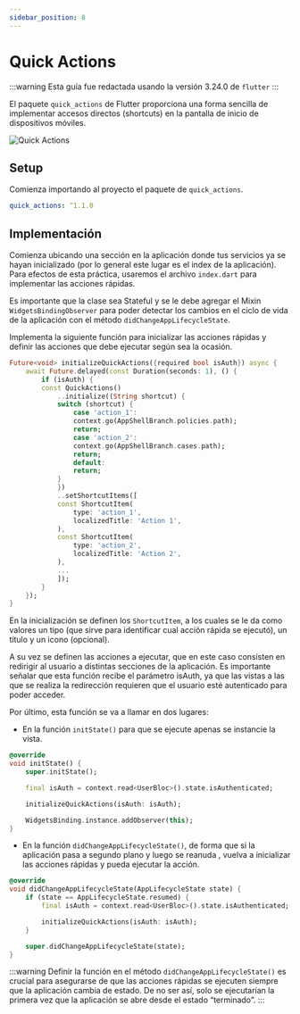 ```yaml
---
sidebar_position: 8
---
```


# Quick Actions

:::warning
Esta guía fue redactada usando la versión 3.24.0 de `flutter`
:::

El paquete `quick_actions` de Flutter proporciona una forma sencilla de implementar accesos directos (shortcuts) en la pantalla de inicio de dispositivos móviles.

![Quick Actions](/img/quick-actions.png)

## Setup

Comienza importando al proyecto el paquete de `quick_actions`.

```yaml
quick_actions: ^1.1.0
```

## Implementación

Comienza ubicando una sección en la aplicación donde tus servicios ya se hayan inicializado (por lo general este lugar es el index de la aplicación).
Para efectos de esta práctica, usaremos el archivo `index.dart` para implementar las acciones rápidas.

Es importante que la clase sea Stateful y se le debe agregar el Mixin `WidgetsBindingObserver` para poder detectar los cambios en el ciclo de vida de la aplicación con el método `didChangeAppLifecycleState`.

Implementa la siguiente función para inicializar las acciones rápidas y definir las acciones que debe ejecutar según sea la ocasión.

```dart
Future<void> initializeQuickActions({required bool isAuth}) async {
    await Future.delayed(const Duration(seconds: 1), () {
        if (isAuth) {
        const QuickActions()
            ..initialize((String shortcut) {
            switch (shortcut) {
                case 'action_1':
                context.go(AppShellBranch.policies.path);
                return;
                case 'action_2':
                context.go(AppShellBranch.cases.path);
                return;
                default:
                return;
            }
            })
            ..setShortcutItems([
            const ShortcutItem(
                type: 'action_1',
                localizedTitle: 'Action 1',
            ),
            const ShortcutItem(
                type: 'action_2',
                localizedTitle: 'Action 2',
            ),
            ...
            ]);
        }
    });
}
```

En la inicialización se definen los `ShortcutItem`, a los cuales se le da como valores un tipo (que sirve para identificar cual acción rápida se ejecutó), un título y un icono (opcional).

A su vez se definen las acciones a ejecutar, que en este caso consisten en redirigir al usuario a distintas secciones de la aplicación. Es importante señalar que esta función recibe el parámetro isAuth, ya que las vistas a las que se realiza la redirección requieren que el usuario esté autenticado para poder acceder.

Por último, esta función se va a llamar en dos lugares:

- En la función `initState()` para que se ejecute apenas se instancie la vista.

```dart
@override
void initState() {
    super.initState();

    final isAuth = context.read<UserBloc>().state.isAuthenticated;

    initializeQuickActions(isAuth: isAuth);

    WidgetsBinding.instance.addObserver(this);
}
```

- En la función `didChangeAppLifecycleState()`, de forma que si la aplicación pasa a segundo plano y luego se reanuda , vuelva a inicializar las acciones rápidas y pueda ejecutar la acción.

```dart
@override
void didChangeAppLifecycleState(AppLifecycleState state) {
    if (state == AppLifecycleState.resumed) {
        final isAuth = context.read<UserBloc>().state.isAuthenticated;

        initializeQuickActions(isAuth: isAuth);
    }

    super.didChangeAppLifecycleState(state);
}
```

:::warning
Definir la función en el método `didChangeAppLifecycleState()` es crucial para asegurarse de que las acciones rápidas se ejecuten siempre que la aplicación cambia de estado. De no ser así, solo se ejecutarían la primera vez que la aplicación se abre desde el estado “terminado”.
:::
